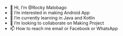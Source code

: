 - 👋 Hi, I’m @Rocky Malobago
- 👀 I’m interested in making Android App
- 🌱 I’m currently learning in Java and Kotlin
- 💞️ I’m looking to collaborate on Making Project
- 📫 How to reach me email or Facebook or WhatsApp

<!---
Rocky888-cmd/Rocky888-cmd is a ✨ special ✨ repository because its `README.md` (this file) appears on your GitHub profile.
You can click the Preview link to take a look at your changes.
--->

